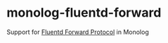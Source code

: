 # monolog-fluentd-forward
Support for [Fluentd Forward Protocol](https://github.com/fluent/fluentd/wiki/Forward-Protocol-Specification-v1) in Monolog
